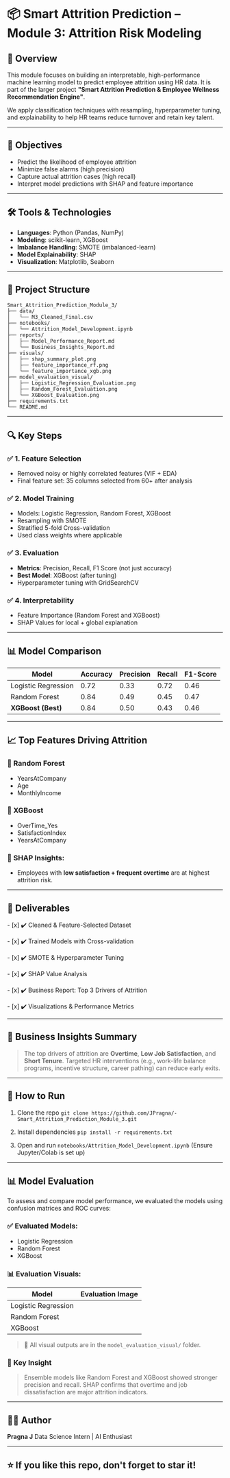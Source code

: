 # 📦 Smart Attrition Prediction – Module 3: Attrition Risk Modeling

## 📌 Overview

This module focuses on building an interpretable, high-performance machine learning model to predict employee attrition using HR data. It is part of the larger project **"Smart Attrition Prediction & Employee Wellness Recommendation Engine"**.

We apply classification techniques with resampling, hyperparameter tuning, and explainability to help HR teams reduce turnover and retain key talent.

---

## 🌟 Objectives

* Predict the likelihood of employee attrition
* Minimize false alarms (high precision)
* Capture actual attrition cases (high recall)
* Interpret model predictions with SHAP and feature importance

---

## 🛠️ Tools & Technologies

* **Languages**: Python (Pandas, NumPy)
* **Modeling**: scikit-learn, XGBoost
* **Imbalance Handling**: SMOTE (imbalanced-learn)
* **Model Explainability**: SHAP
* **Visualization**: Matplotlib, Seaborn

---

## 📁 Project Structure

```
Smart_Attrition_Prediction_Module_3/
├── data/
│   └── M3_Cleaned_Final.csv
├── notebooks/
│   └── Attrition_Model_Development.ipynb
├── reports/
│   ├── Model_Performance_Report.md
│   └── Business_Insights_Report.md
├── visuals/
│   ├── shap_summary_plot.png
│   ├── feature_importance_rf.png
│   └── feature_importance_xgb.png
├── model_evaluation_visual/
│   ├── Logistic_Regression_Evaluation.png
│   ├── Random_Forest_Evaluation.png
│   └── XGBoost_Evaluation.png
├── requirements.txt
└── README.md
```

---

## 🔍 Key Steps

### ✅ 1. Feature Selection

* Removed noisy or highly correlated features (VIF + EDA)
* Final feature set: 35 columns selected from 60+ after analysis

### ✅ 2. Model Training

* Models: Logistic Regression, Random Forest, XGBoost
* Resampling with SMOTE
* Stratified 5-fold Cross-validation
* Used class weights where applicable

### ✅ 3. Evaluation

* **Metrics**: Precision, Recall, F1 Score (not just accuracy)
* **Best Model**: XGBoost (after tuning)
* Hyperparameter tuning with GridSearchCV

### ✅ 4. Interpretability

* Feature Importance (Random Forest and XGBoost)
* SHAP Values for local + global explanation

---

## 📊 Model Comparison

| Model               | Accuracy | Precision | Recall | F1-Score |
| ------------------- | -------- | --------- | ------ | -------- |
| Logistic Regression | 0.72     | 0.33      | 0.72   | 0.46     |
| Random Forest       | 0.84     | 0.49      | 0.45   | 0.47     |
| **XGBoost (Best)**  | 0.84     | 0.50      | 0.43   | 0.46     |

---

## 📈 Top Features Driving Attrition

### 🔹 Random Forest

* YearsAtCompany
* Age
* MonthlyIncome

### 🔹 XGBoost

* OverTime\_Yes
* SatisfactionIndex
* YearsAtCompany

### 🧠 SHAP Insights:

* Employees with **low satisfaction + frequent overtime** are at highest attrition risk.

---

## 📄 Deliverables

\- \[x] ✔️ Cleaned & Feature-Selected Dataset

\- \[x] ✔️ Trained Models with Cross-validation

\- \[x] ✔️ SMOTE & Hyperparameter Tuning

\- \[x] ✔️ SHAP Value Analysis

\- \[x] ✔️ Business Report: Top 3 Drivers of Attrition

\- \[x] ✔️ Visualizations & Performance Metrics

---

## 📌 Business Insights Summary

> The top drivers of attrition are **Overtime**, **Low Job Satisfaction**, and **Short Tenure**. Targeted HR interventions (e.g., work-life balance programs, incentive structure, career pathing) can reduce early exits.

---

## 🚀 How to Run

1. Clone the repo
   `git clone https://github.com/JPragna/-Smart_Attrition_Prediction_Module_3.git`

2. Install dependencies
   `pip install -r requirements.txt`

3. Open and run `notebooks/Attrition_Model_Development.ipynb`
   (Ensure Jupyter/Colab is set up)

---

## 📊 Model Evaluation

To assess and compare model performance, we evaluated the models using confusion matrices and ROC curves:

### ✅ Evaluated Models:

* Logistic Regression
* Random Forest
* XGBoost

### 📊 Evaluation Visuals:

| Model               | Evaluation Image |
| ------------------- | ---------------- |
| Logistic Regression |                  |
| Random Forest       |                  |
| XGBoost             |                  |

> 📁 All visual outputs are in the `model_evaluation_visual/` folder.

### 🧠 Key Insight

> Ensemble models like Random Forest and XGBoost showed stronger precision and recall. SHAP confirms that overtime and job dissatisfaction are major attrition indicators.

---

## 👩‍💼 Author

**Pragna J**
Data Science Intern | AI Enthusiast

---

## ⭐️ If you like this repo, don't forget to star it!

